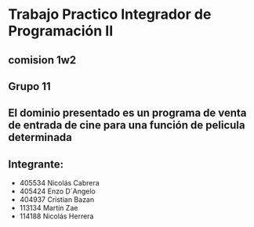 # Trabajo Practico Integrador de Programación II
## comision 1w2 
## Grupo 11
## El dominio presentado es un programa de venta de entrada de cine para una función de pelicula determinada
## Integrante:
* 405534 Nicolás Cabrera
* 405424 Enzo D´Angelo
* 404937 Cristian Bazan
* 113134 Martín Zae
* 114188 Nicolás Herrera 